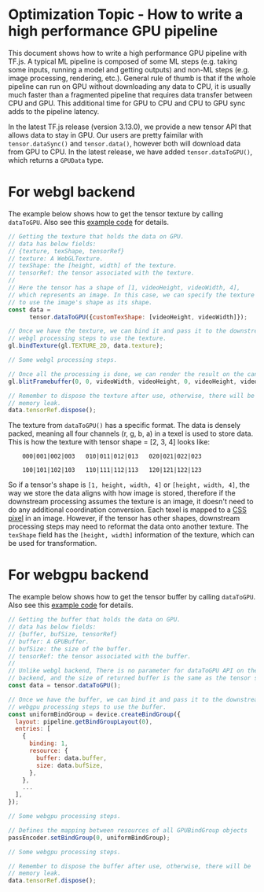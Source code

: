 # Optimization Topic - How to write a high performance GPU pipeline
This document shows how to write a high performance GPU pipeline with TF.js. A typical ML pipeline is composed of some ML steps (e.g. taking some inputs, running a model and getting outputs) and non-ML steps (e.g. image processing, rendering, etc.). General rule of thumb is that if the whole pipeline can run on GPU without downloading any data to CPU, it is usually much faster than a fragmented pipeline that requires data transfer between CPU and GPU. This additional time for GPU to CPU and CPU to GPU sync adds to the pipeline latency.

In the latest TF.js release (version 3.13.0), we provide a new tensor
API that allows data to stay in GPU. Our users are pretty faimilar with
`tensor.dataSync()` and `tensor.data()`, however both will download data from GPU to CPU. In the latest release, we have added `tensor.dataToGPU()`,
which returns a `GPUData` type.

# For webgl backend
The example below shows how to get the tensor texture by calling
`dataToGPU`. Also see this [example code](https://github.com/tensorflow/tfjs-examples/tree/master/gpu-pipeline/webgl) for details.

```javascript
// Getting the texture that holds the data on GPU.
// data has below fields:
// {texture, texShape, tensorRef}
// texture: A WebGLTexture.
// texShape: the [height, width] of the texture.
// tensorRef: the tensor associated with the texture.
//
// Here the tensor has a shape of [1, videoHeight, videoWidth, 4],
// which represents an image. In this case, we can specify the texture
// to use the image's shape as its shape.
const data =
      tensor.dataToGPU({customTexShape: [videoHeight, videoWidth]});

// Once we have the texture, we can bind it and pass it to the downstream
// webgl processing steps to use the texture.
gl.bindTexture(gl.TEXTURE_2D, data.texture);

// Some webgl processing steps.

// Once all the processing is done, we can render the result on the canvas.
gl.blitFramebuffer(0, 0, videoWidth, videoHeight, 0, videoHeight, videoWidth, 0, gl.COLOR_BUFFER_BIT, gl.LINEAR);

// Remember to dispose the texture after use, otherwise, there will be
// memory leak.
data.tensorRef.dispose();
```

The texture from `dataToGPU()` has a specific format. The data is densely
packed, meaning all four channels (r, g, b, a) in a texel is used to store
data. This is how the texture with tensor shape = [2, 3, 4] looks like:

```
    000|001|002|003   010|011|012|013   020|021|022|023

    100|101|102|103   110|111|112|113   120|121|122|123
```

So if a tensor's shape is `[1, height, width, 4]` or `[height, width, 4]`, the way we store the data aligns with how image is stored, therefore if the
downstream processing assumes the texture is an image, it doesn't need to
do any additional coordination conversion. Each texel is mapped to a [CSS pixel](https://developer.mozilla.org/en-US/docs/Glossary/CSS_pixel) in an image. However, if the tensor has other shapes, downstream
processing steps may need to reformat the data onto another texture. The `texShape` field has the `[height, width]` information of the texture, which can be used for transformation.

# For webgpu backend
The example below shows how to get the tensor buffer by calling
`dataToGPU`. Also see this [example code](https://github.com/tensorflow/tfjs-examples/tree/master/gpu-pipeline/webgpu) for details.

```javascript
// Getting the buffer that holds the data on GPU.
// data has below fields:
// {buffer, bufSize, tensorRef}
// buffer: A GPUBuffer.
// bufSize: the size of the buffer.
// tensorRef: the tensor associated with the buffer.
//
// Unlike webgl backend, There is no parameter for dataToGPU API on the webgpu
// backend, and the size of returned buffer is the same as the tensor size.
const data = tensor.dataToGPU();

// Once we have the buffer, we can bind it and pass it to the downstream
// webgpu processing steps to use the buffer.
const uniformBindGroup = device.createBindGroup({
  layout: pipeline.getBindGroupLayout(0),
  entries: [
    {
      binding: 1,
      resource: {
        buffer: data.buffer,
        size: data.bufSize,
      },
    },
    ...
  ],
});

// Some webgpu processing steps.

// Defines the mapping between resources of all GPUBindGroup objects
passEncoder.setBindGroup(0, uniformBindGroup);

// Some webgpu processing steps.

// Remember to dispose the buffer after use, otherwise, there will be
// memory leak.
data.tensorRef.dispose();
```
